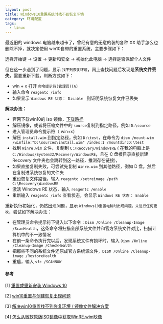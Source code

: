 ```yaml
---
layout: post
title: Windows10重置系统时找不到恢复环境
category: 环境配置
tags: 
  - linux
---
```




最近旧的 windows 电脑越来越卡了，曾经有意的无意的装的各种 XX 助手怎么也删除不掉，就决定使用 win10自带的重置系统，主要步骤如下：

选择开始键 -> 设置 -> 更新和安全 -> 初始化此电脑 -> 选择是否保留个人文件

但在这一步遇到了问题，显示 `找不到恢复环境`，网上查找问题后发现是**系统文件丢失**，需要重新下载，判断方式如下：

- win + x 打开 `命令提示符(管理员)(A)`
- 输入命令 `reagentc /info`
- 如果显示 `Windows RE 状态： Disable ` 则证明系统恢复文件已丢失



**解决办法：**

- 官网下载win10的 iso 镜像，[下载路径](https://www.microsoft.com/zh-cn/software-download/windows10ISO)
- 解压镜像，或者将压缩文件中的 `source`复制到指定路径，例如 `D:\source`
- 进入管理员命令提示符（ win+x）
- 解压 `install.wim` 到指定路径，例如 `D:\test`，在命令为 `dism /mount-wim /wimfile:"D:\sources\install.wim" /index:1 /mountdir:D:\test`
- 找到 `Winre.wim` 文件，复制到 `C:/Recovery/WindowsRE` ( 在我的电脑上是`C:/Windows/System32/Recovery/WindowsRE`，且在 C 盘根目录直接新建 Recovery 文件夹也会跳转到这一路径，推测存在链接)，
- 如果直接复制失败，可尝试先复制 `Winre.wim` 到其他路径，例如 D 盘，然后在复制进系统恢复的文件夹
- 重设恢复文件路径，输入 `reagentc /setreimage /path C:\Recovery\WindowsRE`
- 激活 Windows RE 状态，输入 `reagentc /enable`
- 重新输入 `reagentc /info` 查看状态，会显示 `Windows RE 状态： Enable `


重新执行初始化，仍然出现问题，显示 `Windows10重置电脑时出现问题，未进行任何更改`，尝试如下解决办法：

- 在管理员命令提示符下键入以下命令：`Dism /Online /Cleanup-Image /ScanHealth`，这条命令将扫描全部系统文件并和官方系统文件对比，扫描计算机中的不一致情况
- 在前一条命令执行完以后，发现系统文件有损坏时，输入 `Dism /Online /Cleanup-Image /CheckHealth`
- 把那些不同的系统文件还原成官方系统源文件，`DISM /Online /Cleanup-image /RestoreHealth`
- 重启，输入 `sfc /SCANNOW`





#### 参考

[1] [重置或重新安装 Windows 10](https://support.microsoft.com/zh-cn/help/4026528/windows-10-reset-or-reinstall)

[2] [win10重置与创建恢复出现问题](https://answers.microsoft.com/zh-hans/windows/forum/all/win10%E9%87%8D%E7%BD%AE%E4%B8%8E%E5%88%9B%E5%BB%BA/164f93f0-fa75-4b64-aaec-7e94c19bc3ae) 

[3] [解决win10重置找不到恢复环境 / 镜像文件解决方案](https://blog.csdn.net/keylion_/article/details/79385841)

[4] [怎么从微软原版ISO镜像中获取WinRE.wim映像](https://answers.microsoft.com/zh-hans/windows/forum/all/%E6%80%8E%E4%B9%88%E4%BB%8E%E5%BE%AE%E8%BD%AF/5d61baee-2034-41fe-b939-6073f0cbcfc2)
